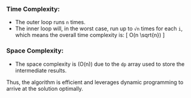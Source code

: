 ### Time Complexity:
- The outer loop runs `n` times.
- The inner loop will, in the worst case, run up to `√n` times for each `i`, which means the overall time complexity is:
  \[
  O(n \sqrt{n})
  \]
  
### Space Complexity:
- The space complexity is \(O(n)\) due to the `dp` array used to store the intermediate results.

Thus, the algorithm is efficient and leverages dynamic programming to arrive at the solution optimally.